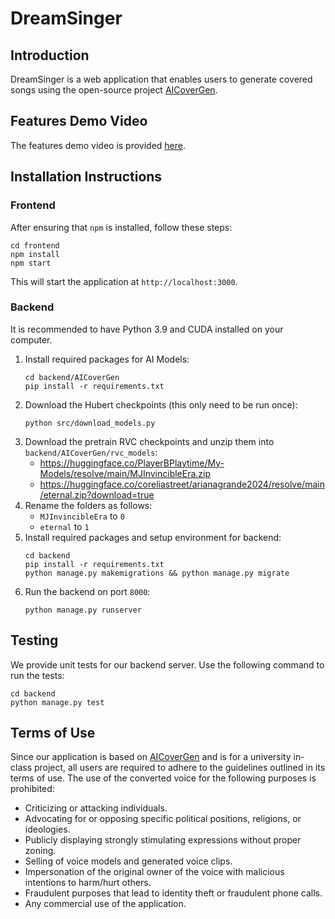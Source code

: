 # DreamSinger

## Introduction

DreamSinger is a web application that enables users to generate covered songs using the open-source project [AICoverGen](https://github.com/SociallyIneptWeeb/AICoverGen).

## Features Demo Video

The features demo video is provided [here](https://drive.google.com/file/d/1J9O2HuokkDFKqkp9WnPjT7rKUYb5Cona/view?usp=drive_link).

## Installation Instructions

### Frontend
After ensuring that `npm` is installed, follow these steps:
```
cd frontend
npm install
npm start
```
This will start the application at `http://localhost:3000`.

### Backend
It is recommended to have Python 3.9 and CUDA installed on your computer.
1.  Install required packages for AI Models:
    ```
    cd backend/AICoverGen
    pip install -r requirements.txt
    ```
2. Download the Hubert checkpoints (this only need to be run once):
    ```
    python src/download_models.py
    ```
3. Download the pretrain RVC checkpoints and unzip them into `backend/AICoverGen/rvc_models`:
    - https://huggingface.co/PlayerBPlaytime/My-Models/resolve/main/MJInvincibleEra.zip
    - https://huggingface.co/coreliastreet/arianagrande2024/resolve/main/eternal.zip?download=true
4. Rename the folders as follows:
    - `MJInvincibleEra` to `0`
    - `eternal` to `1`
5. Install required packages and setup environment for backend:
    ```
    cd backend
    pip install -r requirements.txt
    python manage.py makemigrations && python manage.py migrate
    ```
6. Run the backend on port `8000`:
    ```
    python manage.py runserver
    ```

## Testing
We provide unit tests for our backend server. Use the following command to run the tests:
```
cd backend
python manage.py test
```

## Terms of Use
Since our application is based on [AICoverGen](https://github.com/SociallyIneptWeeb/AICoverGen) and is for a university in-class project, all users are required to adhere to the guidelines outlined in its terms of use. The use of the converted voice for the following purposes is prohibited:
- Criticizing or attacking individuals.
- Advocating for or opposing specific political positions, religions, or ideologies.
- Publicly displaying strongly stimulating expressions without proper zoning.
- Selling of voice models and generated voice clips.
- Impersonation of the original owner of the voice with malicious intentions to harm/hurt others.
- Fraudulent purposes that lead to identity theft or fraudulent phone calls.
- Any commercial use of the application.